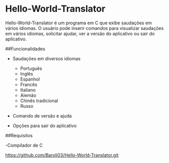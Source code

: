# Hello-World-Translator

Hello-World-Translator é um programa em C que exibe saudações em vários idiomas. O usuário pode inserir comandos para visualizar saudações em vários idiomas, solicitar ajudar, ver a versão do aplicativo ou sair do aplicativo.

##Funcionalidades

- Saudações em diversos idiomas
  - Português
  - Inglês
  - Espanhol
  - Francês
  - Italiano
  - Alemão
  - Chinês tradicional
  - Russo

- Comando de versão e ajuda
- Opções para sair do aplicativo

##Requisitos

-Compilador de C

https://github.com/Baroli03/Hello-World-Translator.git
